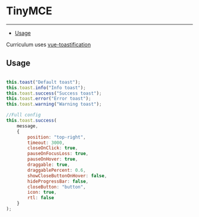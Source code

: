 # TinyMCE

---

- [Usage](#section-1)


Curriculum uses [vue-toastification](https://www.npmjs.com/package/vue-toastification)
<a name="section-1"></a>

## Usage
```js 

this.toast("Default toast");
this.toast.info("Info toast");
this.toast.success("Success toast");
this.toast.error("Error toast");
this.toast.warning("Warning toast");

//Full config
this.toast.success(
    message, 
    {
        position: "top-right",
        timeout: 3000,
        closeOnClick: true,
        pauseOnFocusLoss: true,
        pauseOnHover: true,
        draggable: true,
        draggablePercent: 0.6,
        showCloseButtonOnHover: false,
        hideProgressBar: false,
        closeButton: "button",
        icon: true,
        rtl: false
    }
);
```
